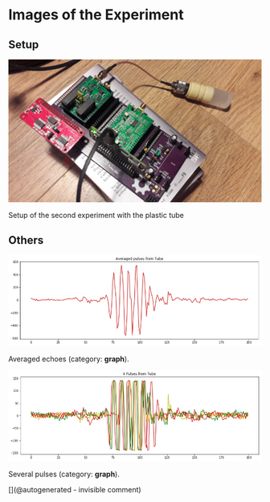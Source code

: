 # Images of the Experiment

## Setup

![](/alt.tbo/20171001a/20171001_135041.jpg)

Setup of the second experiment with the plastic tube

## Others

![](/alt.tbo/20171001a/Pulses_average_Tube.jpg)

Averaged echoes (category: __graph__).

![](/alt.tbo/20171001a/Pulses_details_Tube.jpg)

Several pulses (category: __graph__).



[](@autogenerated - invisible comment)